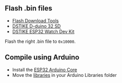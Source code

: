 ## Flash .bin files

- [Flash Download Tools](https://www.espressif.com/en/support/download/other-tools)
- [DSTIKE D-duino 32 SD](WifiSatellite_DSTIKE_D-duino32_SD.bin)
- [DSTIKE ESP32 Watch Dev Kit](WifiSatellite_DSTIKE_ESP32_Watch_Dev_Kitristband.bin)

Flash the right .bin file to `0x10000`.  

## Compile using Arduino

- Install the [ESP32 Arduino Core](https://github.com/espressif/arduino-esp32)
- Move the [libraries](libraries/) in your Arduino Libraries folder